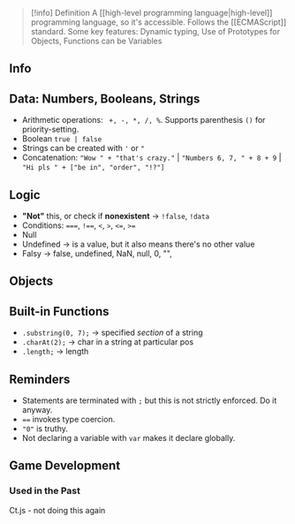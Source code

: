 
> [!info] Definition
> A [[high-level programming language|high-level]] programming language, so it's accessible. Follows the [[ECMAScript]] standard. 
> Some key features: 
> Dynamic typing, Use of Prototypes for Objects, Functions can be Variables

## Info 

## Data: Numbers, Booleans, Strings

- Arithmetic operations: ` +, -, *, /, %`. Supports parenthesis `()` for priority-setting. 
- Boolean `true | false`
- Strings can be created with `'` or `"`
- Concatenation: `"Wow " + "that's crazy."` | `"Numbers 6, 7, " + 8 + 9` | `"Hi pls " + ["be in", "order", "!?"]`

## Logic 
- **"Not"** this, or check if **nonexistent** → `!false`, `!data` 
- Conditions:  `===`, `!==`, `<`, `>`, `<=`, `>=`
- Null
- Undefined → is a value, but it also means there's no other value
- Falsy → false, undefined, NaN, null, 0, "",  

## Objects


## Built-in Functions
- `.substring(0, 7);` → specified *section* of a string
- `.charAt(2);` → char in a string at particular pos
- `.length;` → length 



## Reminders 
- Statements are terminated with `;` but this is not strictly enforced. Do it anyway.
- `==` invokes type coercion.
- `"0"` is truthy.
- Not declaring a variable with `var` makes it declare globally. 

## Game Development


### Used in the Past
Ct.js - not doing this again